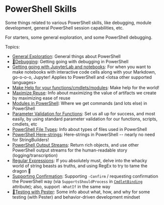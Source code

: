 # PowerShell Skills
Some things related to various PowerShell skills, like debugging, module development, general PowerShell session capabilities, etc.

For starters, some general exploration, and some PowerShell debugging.

Topics:
- [General Exploration](docs/GeneralExploration.ipynb): General things about PowerShell
- [🐛Debugging](docs/Debugging.md): Getting going with debugging in PowerShell
- [Getting going with JupyterLab and notebooks](docs/JupyterLabAndNotebooks-GettingStarted.ipynb):  For when you want to make notebooks with interactive code cells along with your Markdown, go-o-o-o, Jupyter! Applies to PowerShell and \<lotsa other supported languages>
- [Make Help for your functions/cmdlets/modules](docs/MakePowerShellHelp.md): Make help for the world!
- [Maximize Reuse](docs/MaximizeReuse.ipynb): Info about maximizing the value of artifacts we create by maximizing ease of reuse
- [Modules in PowerShell](docs/PowerShellModules.md): Where we get commands (and lots else) in PowerShell
- [Parameter Validation for Functions](docs/FunctionParameterInputValidation.ipynb): Set us all up for success, and most easily, by using standard parameter validation for our functions, scripts, cmdlets, etc
- [PowerShell File Types](docs/PowerShellFileTypes.md): Info about types of files used in PowerShell
- [PowerShell Here-strings](./docs/Here-Strings.md): Here-strings in PowerShell -- nearly no need for StringBuilders!
- [PowerShell Output Streams](docs/PowerShellOutputStreamsAndTranscription.ipynb): Return rich objects, and use other PowerShell output streams for the human-readable story (logging/transcription)
- [Regular Expressions](docs/RegularExpressions.ipynb): If you absolutely must, delve into the whacky world of string beasts as truths, and using RegEx to try to tame the dragon 🐲
- [Supporting Confirmation](docs/SupportingShouldProcess.ipynb): Supporting `-Confirm` / requesting confirmation the PowerShell way (via `SupportsShouldProcess` in [`CmdletBinding`](https://docs.microsoft.com/en-us/powershell/module/microsoft.powershell.core/about/about_functions_cmdletbindingattribute) attribute); also, support `-WhatIf` in the same way
- [🧪Testing with Pester](docs/TestingWithPester.ipynb): Some info about what, how, and why for some testing (with Pester) and behavior-driven development mindset